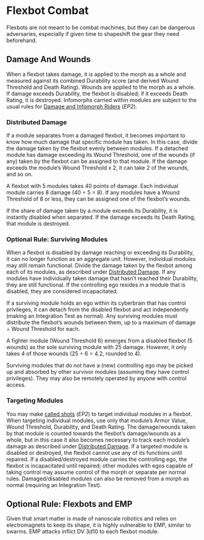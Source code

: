 # Flexbot Combat

Flexbots are not meant to be combat machines, but they can be dangerous adversaries, especially if given time to shapeshift the gear they need beforehand.

## Damage And Wounds

When a flexbot takes damage, it is applied to the morph as a whole and measured against its combined Durability score (and derived Wound Threshold and Death Rating). Wounds are applied to the morph as a whole. If damage exceeds Durability, the flexbot is disabled; if it exceeds Death Rating, it is destroyed. Infomorphs carried within modules are subject to the usual rules for [Damage and Infomorph Riders](../../13/15-hardware-damage.md#damage-and-infomorph-riders) (_EP2_).

### Distributed Damage

If a module separates from a damaged flexbot, it becomes important to know how much damage that specific module has taken. In this case, divide the damage taken by the flexbot evenly between modules. If a detached module has damage exceeding its Wound Threshold, one of the wounds (if any) taken by the flexbot can be assigned to that module. If the damage exceeds the module’s Wound Threshold x 2, it can take 2 of the wounds, and so on.

<!-- CLEANED blockquote -->

A flexbot with 5 modules takes 40 points of damage. Each individual module carries 8 damage (40 ÷ 5 = 8). If any modules have a Wound Threshold of 8 or less, they can be assigned one of the flexbot’s wounds.

<!-- CLEANED /blockquote -->

If the share of damage taken by a module exceeds its Durability, it is instantly disabled when separated. If the damage exceeds its Death Rating, that module is destroyed.

### Optional Rule: Surviving Modules

When a flexbot is disabled by damage reaching or exceeding its Durability, it can no longer function as an aggregate unit. However, individual modules may still remain functional. Divide the damage taken by the flexbot among each of its modules, as described under [Distributed Damage](../03-FC/03-flexbot-combat.md#distributed-damage). If any modules have individually taken damage that hasn’t reached their Durability, they are still functional. If the controlling ego resides in a module that is disabled, they are considered incapacitated.

If a surviving module holds an ego within its cyberbrain that has control privileges, it can detach from the disabled flexbot and act independently (making an Integration Test as normal). Any surviving modules must distribute the flexbot’s wounds between them, up to a maximum of damage ÷ Wound Threshold for each.

<!-- CLEANED blockquote -->

A fighter module (Wound Threshold 6) emerges from a disabled flexbot (5 wounds) as the sole surviving module with 25 damage. However, it only takes 4 of those wounds (25 ÷ 6 = 4.2, rounded to 4).

<!-- CLEANED /blockquote -->

Surviving modules that do not have a (new) controlling ego may be picked up and absorbed by other survivor modules (assuming they have control privileges). They may also be remotely operated by anyone with control access.

### Targeting Modules

You may make [called shots](../../12/15-special-attacks.md#called-shots) (_EP2_) to target individual modules in a flexbot. When targeting individual modules, use only that module’s Armor Value, Wound Threshold, Durability, and Death Rating. The damage/wounds taken by that module is counted towards the flexbot’s damage/wounds as a whole, but in this case it also becomes necessary to track each module’s damage as described under [Distributed Damage](../03-FC/03-flexbot-combat.md#distributed-damage). If a targeted module is disabled or destroyed, the flexbot cannot use any of its functions until repaired. If a disabled/destroyed module carries the controlling ego, the flexbot is incapacitated until repaired; other modules with egos capable of taking control may assume control of the morph or separate per normal rules. Damaged/disabled modules can also be removed from a morph as normal (requiring an Integration Test).

<!-- CLEANED blockquote -->

## Optional Rule: Flexbots and EMP

Given that smart matter is made of nanoscale robotics and relies on electromagnets to keep its shape, it is highly vulnerable to EMP, similar to swarms. EMP attacks inflict DV 3d10 to each flexbot module.

<!-- CLEANED /blockquote -->
